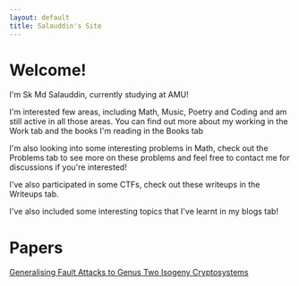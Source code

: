 ```yaml
---
layout: default
title: Salauddin's Site
---
```


# Welcome!

I'm Sk Md Salauddin, currently studying at AMU!

I'm interested few areas, including Math, Music, Poetry and Coding and am still active in all those areas. You can find out more about my working in the Work tab and the books I'm reading in the Books tab

I'm also looking into some interesting problems in Math, check out the Problems tab to see more on these problems and feel free to contact me for discussions if you're interested!

I've also participated in some CTFs, check out these writeups in the Writeups tab.

I've also included some interesting topics that I've learnt in my blogs tab!

# Papers

[Generalising Fault Attacks to Genus Two Isogeny Cryptosystems](https://eprint.iacr.org/2022/196)
